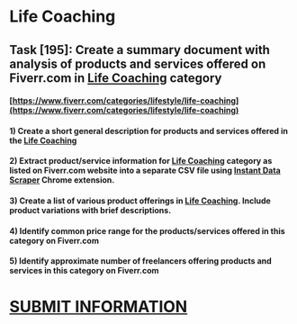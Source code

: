 # Life Coaching
## Task [195]: Create a summary document with analysis of products and services offered on Fiverr.com in [Life Coaching](https://www.fiverr.com/categories/lifestyle/life-coaching) category
#### [https://www.fiverr.com/categories/lifestyle/life-coaching](https://www.fiverr.com/categories/lifestyle/life-coaching)
#### 1) Create a short general description for products and services offered in the [Life Coaching](https://www.fiverr.com/categories/lifestyle/life-coaching)
#### 2) Extract product/service information for [Life Coaching](https://www.fiverr.com/categories/lifestyle/life-coaching) category as listed on Fiverr.com website into a separate CSV file using [Instant Data Scraper](https://chrome.google.com/webstore/detail/instant-data-scraper/ofaokhiedipichpaobibbnahnkdoiiah) Chrome extension.
#### 3) Create a list of various product offerings in [Life Coaching](https://www.fiverr.com/categories/lifestyle/life-coaching). Include product variations with brief descriptions.
#### 4) Identify common price range for the products/services offered in this category on Fiverr.com
#### 5) Identify approximate number of freelancers offering products and services in this category on Fiverr.com

# [SUBMIT INFORMATION](https://forms.office.com/r/8AEKjkLxKG)
